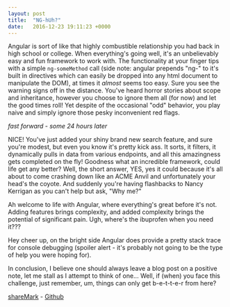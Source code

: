 ```yaml
---
layout: post
title:  "NG-hUh?"
date:   2016-12-23 19:11:23 +0000
---
```



Angular is sort of like that highly combustible relationship you had back in high school or college. When everything's going well, it's an unbelievably easy and fun framework to work with. The functionality at your finger tips with a simple `ng-someMethod` call (side note: angular prepends "ng-" to it's built in directives which can easily be dropped into any html document to manipulate the DOM), at times it *almost* seems too easy. Sure you see the warning signs off in the distance. You've heard horror stories about scope and inheritance, however you choose to ignore them all (for now) and let the good times roll! Yet despite of the occasional "odd" behavior, you play naive and simply ignore those pesky inconvenient red flags.

*fast forward - some 24 hours later*

NICE! You've just added your shiny brand new search feature, and sure you're modest, but even you know it's pretty kick ass. It sorts, it filters, it dynamically pulls in data from various endpoints, and all this amazingness gets completed on the fly! Goodness what an incredible framework, could life get any better? Well, the short answer, YES, yes it could because it's all about to come crashing down like an ACME Anvil and unfortunately your head's the coyote. And suddenly you're having flashbacks to Nancy Kerrigan as you can't help but ask, "Why me?"

Ah welcome to life with Angular, where everything's great before it's not. Adding features brings complexity, and added complexity brings the potential of significant pain. Ugh, where's the ibuprofen when you need it???

Hey cheer up, on the bright side Angular does provide a pretty stack trace for console debugging (spoiler alert - it's probably not going to be the type of help you were hoping for).

In conclusion, I believe one should always leave a blog post on a positive note, let me stall as I attempt to think of one... Well, if (when) you face this challenge, just remember, um, things can only get b-e-t-t-e-r from here?

[shareMark](https://dom-mckellar-sharemark.herokuapp.com/) - [Github](https://github.com/Dom-Mc/project_keeper)
